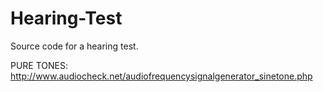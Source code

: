 # Hearing-Test
Source code for a hearing test.

PURE TONES: http://www.audiocheck.net/audiofrequencysignalgenerator_sinetone.php
